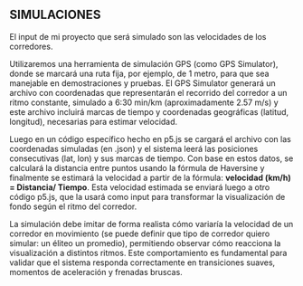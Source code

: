 SIMULACIONES
-
El input de mi proyecto que será simulado son las velocidades de los corredores.

Utilizaremos una herramienta de simulación GPS (como GPS Simulator), donde se marcará una ruta fija, por ejemplo, de 1 metro, para que sea manejable en demostraciones y pruebas.
El GPS Simulator generará un archivo con coordenadas que representarán el recorrido del corredor a un ritmo constante, simulado a 6:30 min/km (aproximadamente 2.57 m/s) y este archivo incluirá marcas de tiempo y coordenadas geográficas (latitud, longitud), necesarias para estimar velocidad.

Luego en un código específico hecho en p5.js se cargará el archivo con las coordenadas simuladas (en .json) y el sistema leerá las posiciones consecutivas (lat, lon) y sus marcas de tiempo. Con base en estos datos, se calculará la distancia entre puntos usando la fórmula de Haversine y finalmente se estimará la velocidad a partir de la fórmula: **velocidad (km/h) = Distancia/ Tiempo**.
Esta velocidad estimada se enviará luego a otro código p5.js, que la usará como input para transformar la visualización de fondo según el ritmo del corredor.

La simulación debe imitar de forma realista cómo variaría la velocidad de un corredor en movimiento (se puede definir que tipo de corredor quiero simular: un éliteo un promedio), permitiendo observar cómo reacciona la visualización a distintos ritmos. Este comportamiento es fundamental para validar que el sistema responda correctamente en transiciones suaves, momentos de aceleración y frenadas bruscas.

